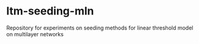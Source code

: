 # ltm-seeding-mln
Repository for experiments on seeding methods for linear threshold model on multilayer networks
